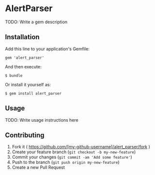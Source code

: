 # AlertParser

TODO: Write a gem description

## Installation

Add this line to your application's Gemfile:

    gem 'alert_parser'

And then execute:

    $ bundle

Or install it yourself as:

    $ gem install alert_parser

## Usage

TODO: Write usage instructions here

## Contributing

1. Fork it ( https://github.com/[my-github-username]/alert_parser/fork )
2. Create your feature branch (`git checkout -b my-new-feature`)
3. Commit your changes (`git commit -am 'Add some feature'`)
4. Push to the branch (`git push origin my-new-feature`)
5. Create a new Pull Request

